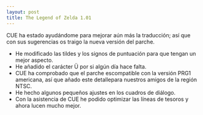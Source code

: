 ```yaml
---
layout: post
title: The Legend of Zelda 1.01
---
```

CUE ha estado ayudándome para mejorar aún más la traducción; así que con sus sugerencias os traigo la nueva versión del parche. 

*   He modificado las tildes y los signos de puntuación para que tengan un mejor aspecto.
*   He añadido el carácter Ü por si algún día hace falta.
*   CUE ha comprobado que el parche escompatible con la versión PRG1 americana, así que añado este detallepara nuestros amigos de la región NTSC.
*   He hecho algunos pequeños ajustes en los cuadros de diálogo.
*   Con la asistencia de CUE he podido optimizar las líneas de tesoros y ahora lucen mucho mejor.